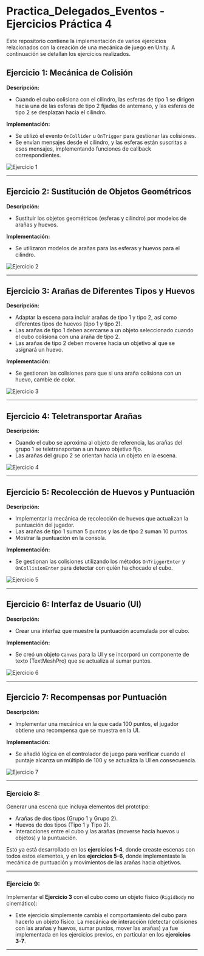 # Practica_Delegados_Eventos - Ejercicios Práctica 4

Este repositorio contiene la implementación de varios ejercicios relacionados con la creación de una mecánica de juego en Unity. A continuación se detallan los ejercicios realizados.

## Ejercicio 1: Mecánica de Colisión

**Descripción:**
- Cuando el cubo colisiona con el cilindro, las esferas de tipo 1 se dirigen hacia una de las esferas de tipo 2 fijadas de antemano, y las esferas de tipo 2 se desplazan hacia el cilindro.

**Implementación:**
- Se utilizó el evento `OnCollider` u `OnTrigger` para gestionar las colisiones.
- Se envían mensajes desde el cilindro, y las esferas están suscritas a esos mensajes, implementando funciones de callback correspondientes.

![Ejercicio 1](Execution/Ejercicio1.gif)

---

## Ejercicio 2: Sustitución de Objetos Geométricos

**Descripción:**
- Sustituir los objetos geométricos (esferas y cilindro) por modelos de arañas y huevos.

**Implementación:**
- Se utilizaron modelos de arañas para las esferas y huevos para el cilindro.

![Ejercicio 2](Execution/Ejercicio2.gif)

---

## Ejercicio 3: Arañas de Diferentes Tipos y Huevos

**Descripción:**
- Adaptar la escena para incluir arañas de tipo 1 y tipo 2, así como diferentes tipos de huevos (tipo 1 y tipo 2).
- Las arañas de tipo 1 deben acercarse a un objeto seleccionado cuando el cubo colisiona con una araña de tipo 2.
- Las arañas de tipo 2 deben moverse hacia un objetivo al que se asignará un huevo.

**Implementación:**
- Se gestionan las colisiones para que si una araña colisiona con un huevo, cambie de color.

![Ejercicio 3](Execution/Ejercicio3.gif)

---

## Ejercicio 4: Teletransportar Arañas

**Descripción:**
- Cuando el cubo se aproxima al objeto de referencia, las arañas del grupo 1 se teletransportan a un huevo objetivo fijo.
- Las arañas del grupo 2 se orientan hacia un objeto en la escena.

![Ejercicio 4](Execution/Ejercicio4.gif)

---

## Ejercicio 5: Recolección de Huevos y Puntuación

**Descripción:**
- Implementar la mecánica de recolección de huevos que actualizan la puntuación del jugador.
- Las arañas de tipo 1 suman 5 puntos y las de tipo 2 suman 10 puntos.
- Mostrar la puntuación en la consola.

**Implementación:**
- Se gestionan las colisiones utilizando los métodos `OnTriggerEnter` y `OnCollisionEnter` para detectar con quién ha chocado el cubo.

![Ejercicio 5](Execution/Ejercicio5.gif)

---

## Ejercicio 6: Interfaz de Usuario (UI)

**Descripción:**
- Crear una interfaz que muestre la puntuación acumulada por el cubo.

**Implementación:**
- Se creó un objeto `Canvas` para la UI y se incorporó un componente de texto (TextMeshPro) que se actualiza al sumar puntos.

![Ejercicio 6](Execution/Ejercicio6.gif)

---

## Ejercicio 7: Recompensas por Puntuación

**Descripción:**
- Implementar una mecánica en la que cada 100 puntos, el jugador obtiene una recompensa que se muestra en la UI.

**Implementación:**
- Se añadió lógica en el controlador de juego para verificar cuando el puntaje alcanza un múltiplo de 100 y se actualiza la UI en consecuencia.

![Ejercicio 7](Execution/Ejercicio7.gif)

---

### Ejercicio 8:
Generar una escena que incluya elementos del prototipo:
- Arañas de dos tipos (Grupo 1 y Grupo 2).
- Huevos de dos tipos (Tipo 1 y Tipo 2).
- Interacciones entre el cubo y las arañas (moverse hacia huevos u objetos) y la puntuación.

Esto ya está desarrollado en los **ejercicios 1-4**, donde creaste escenas con todos estos elementos, y en los **ejercicios 5-6**, donde implementaste la mecánica de puntuación y movimientos de las arañas hacia objetivos.

---

### Ejercicio 9:
Implementar el **Ejercicio 3** con el cubo como un objeto físico (`Rigidbody` no cinemático):
- Este ejercicio simplemente cambia el comportamiento del cubo para hacerlo un objeto físico. La mecánica de interacción (detectar colisiones con las arañas y huevos, sumar puntos, mover las arañas) ya fue implementada en los ejercicios previos, en particular en los **ejercicios 3-7**.

---